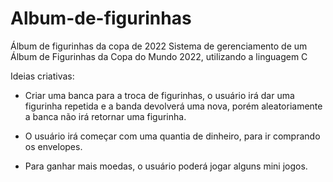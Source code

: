 # Album-de-figurinhas
Álbum de figurinhas da copa de 2022
Sistema de gerenciamento de um Álbum de Figurinhas da Copa do Mundo 2022, utilizando a linguagem C

Ideias criativas:
* Criar uma banca para a troca de figurinhas, o usuário irá dar uma figurinha repetida e a banda devolverá uma nova, porém aleatoriamente a banca não irá retornar uma figurinha. 

* O usuário irá começar com uma quantia de dinheiro, para ir comprando os envelopes.
* Para ganhar mais moedas, o usuário poderá jogar alguns mini jogos.
